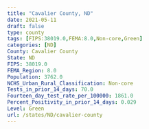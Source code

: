 ```yaml
---
title: "Cavalier County, ND"
date: 2021-05-11
draft: false
type: county
tags: [FIPS:38019.0,FEMA:8.0,Non-core,Green]
categories: [ND]
County: Cavalier County
State: ND
FIPS: 38019.0
FEMA_Region: 8.0
Population: 3762.0
NCHS_Urban_Rural_Classification: Non-core
Tests_in_prior_14_days: 70.0
Fourteen_day_test_rate_per_100000: 1861.0
Percent_Positivity_in_prior_14_days: 0.029
Level: Green
url: /states/ND/cavalier-county
---
```



